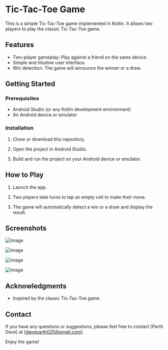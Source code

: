 # Tic-Tac-Toe Game

This is a simple Tic-Tac-Toe game implemented in Kotlin. It allows two players to play the classic Tic-Tac-Toe game.

## Features

- Two-player gameplay: Play against a friend on the same device.
- Simple and intuitive user interface.
- Win detection: The game will announce the winner or a draw.

## Getting Started

### Prerequisites

- Android Studio (or any Kotlin development environment)
- An Android device or emulator

### Installation

1. Clone or download this repository.

2. Open the project in Android Studio.

3. Build and run the project on your Android device or emulator.

## How to Play

1. Launch the app.

2. Two players take turns to tap an empty cell to make their move.

3. The game will automatically detect a win or a draw and display the result.

## Screenshots

![image](https://github.com/ParthDave8/tic_tac_toe/assets/139368661/0a1088e7-ecb6-4f32-8780-f9c3f064f041)

![image](https://github.com/ParthDave8/tic_tac_toe/assets/139368661/915f5b08-e308-440e-a606-8635ddbb6481)

![image](https://github.com/ParthDave8/tic_tac_toe/assets/139368661/8e472b25-52f2-4e57-b576-3bd331fa87d5)

![image](https://github.com/ParthDave8/tic_tac_toe/assets/139368661/39ca19f4-9ca3-47ca-b932-95b2b234743b)


## Acknowledgments

- Inspired by the classic Tic-Tac-Toe game.

## Contact

If you have any questions or suggestions, please feel free to contact [Parth Dave] at [daveparth025@email.com].

Enjoy the game!
